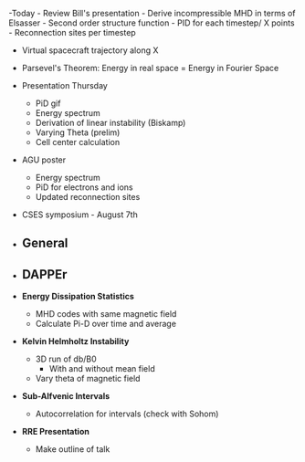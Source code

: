 
-Today 
	- Review Bill's presentation
		- Derive incompressible MHD in terms of Elsasser
		- Second order structure function
	- PID for each timestep/ X points
	- Reconnection sites per timestep
- Virtual spacecraft trajectory along X
- Parsevel's Theorem: Energy in real space = Energy in Fourier Space

- Presentation Thursday
	- PiD gif
	- Energy spectrum
	- Derivation of linear instability (Biskamp)
	- Varying Theta (prelim)
	- Cell center calculation
- AGU poster
	- Energy spectrum
	- PiD for electrons and ions
	- Updated reconnection sites

- CSES symposium - August 7th
- **General**
	- 

- **DAPPEr**
	- 

- **Energy Dissipation Statistics**
	- MHD codes with same magnetic field
	- Calculate Pi-D over time and average

- **Kelvin Helmholtz Instability**
	- 3D run of db/B0
		- With and without mean field
	- Vary theta of magnetic field

- **Sub-Alfvenic Intervals**
	- Autocorrelation for intervals (check with Sohom)

- **RRE Presentation**
	- Make outline of talk
